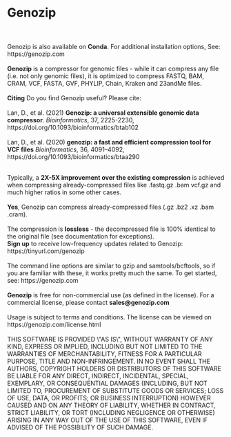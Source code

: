 <!DOCTYPE html>
<!--                                                                                                      -->
<!-- README.md                                                                                            -->
<!-- Copyright (C) 2019-2021 Black Paw Ventures Limited                                                -->
<!-- Please see terms and conditions in the file LICENSE.txt   -->
<!--                                                                                                      -->
<!-- This file needs to be compliant to both Markdown and HTML. It is:                                    -->
<!-- 1. rendered as README.md by github                                                                   -->
<!-- 2. copied as HTML to the Mac installer                                                               -->
<!-- 3. copied into meta.yaml, after removing all the HTML stuff                                          -->
<!-- 4. rendered as README.md in Docker Hub                                                               -->
<!-- 5. converted to Markdown and embedded in conda/README.template.md to generate conda feedstock README -->
<!--                                                                                                      -->
<!-- To preview in Visual Studio Code: Ctrl+Shift+V with the "HTML Preview" extension                     -->

<h1>Genozip</h1><br>
<br>
Genozip is also available on <b>Conda</b>. For additional installation options, See: https://genozip.com<br>
<br>
<b>Genozip</b> is a compressor for genomic files - while it can compress any file (i.e. not only genomic files), it is optimized to compress FASTQ, BAM, CRAM, VCF, FASTA, GVF, PHYLIP, Chain, Kraken and 23andMe files.<br>
<br>
<b>Citing</b> Do you find Genozip useful? Please cite:<br>
<br>
Lan, D., et al. (2021) <b>Genozip: a universal extensible genomic data compressor</b>. <i>Bioinformatics</i>, 37, 2225-2230, https://doi.org/10.1093/bioinformatics/btab102<br>
<br>
Lan, D., et al. (2020) <b>genozip: a fast and efficient compression tool for VCF files</b> <i>Bioinformatics</i>, 36, 4091–4092, https://doi.org/10.1093/bioinformatics/btaa290<br>
</p>
<br> 
Typically, a <b>2X-5X improvement over the existing compression</b> is achieved when compressing already-compressed files like .fastq.gz .bam vcf.gz and much higher ratios in some other cases.<br> 
<br> 
<b>Yes</b>, Genozip can compress already-compressed files (.gz .bz2 .xz .bam .cram).<br> 
<br> 
The compression is <b>lossless</b> - the decompressed file is 100% identical to the original file (see documentation for exceptions).<br> 
<b>Sign up</b> to receive low-frequency updates related to Genozip: https://tinyurl.com/genozip<br>
<br>
The command line options are similar to gzip and samtools/bcftools, so if you are familiar with these, it works pretty much the same. To get started, see: https://genozip.com<br>
<br>
<b>Genozip</b> is free for non-commercial use (as defined in the license). For a commercial license, please contact <b>sales@genozip.com</b> <br>
<br>
Usage is subject to terms and conditions. The license can be viewed on https://genozip.com/license.html<br>
<br>
THIS SOFTWARE IS PROVIDED \"AS IS\", WITHOUT WARRANTY OF ANY KIND, EXPRESS OR IMPLIED, INCLUDING BUT NOT LIMITED TO THE WARRANTIES OF MERCHANTABILITY, FITNESS FOR A PARTICULAR PURPOSE, TITLE AND NON-INFRINGEMENT. IN NO EVENT SHALL THE AUTHORS, COPYRIGHT HOLDERS OR DISTRIBUTORS OF THIS SOFTWARE BE LIABLE FOR ANY DIRECT, INDIRECT, INCIDENTAL, SPECIAL, EXEMPLARY, OR CONSEQUENTIAL DAMAGES (INCLUDING, BUT NOT LIMITED TO, PROCUREMENT OF SUBSTITUTE GOODS OR SERVICES; LOSS OF USE, DATA, OR PROFITS; OR BUSINESS INTERRUPTION) HOWEVER CAUSED AND ON ANY THEORY OF LIABILITY, WHETHER IN CONTRACT, STRICT LIABILITY, OR TORT (INCLUDING NEGLIGENCE OR OTHERWISE) ARISING IN ANY WAY OUT OF THE USE OF THIS SOFTWARE, EVEN IF ADVISED OF THE POSSIBILITY OF SUCH DAMAGE.<br>
